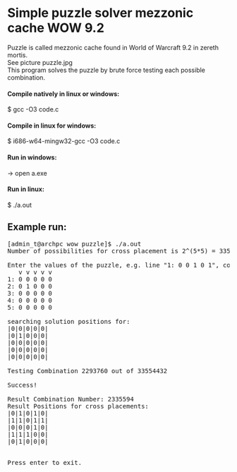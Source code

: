 # Simple puzzle solver mezzonic cache WOW 9.2
Puzzle is called mezzonic cache found in World of Warcraft 9.2 in zereth mortis.\
See picture puzzle.jpg\
This program solves the puzzle by brute force testing each possible combination.

#### Compile natively in linux or windows:
$ gcc -O3 code.c

#### Compile in linux for windows:
$ i686-w64-mingw32-gcc -O3 code.c

#### Run in windows:
-> open a.exe

#### Run in linux:
$ ./a.out
 
## Example run:
<pre>
[admin_t@archpc wow puzzle]$ ./a.out 
Number of possibilities for cross placement is 2^(5*5) = 33554432

Enter the values of the puzzle, e.g. line "1: 0 0 1 0 1", confirm each line with enter.
   v v v v v
1: 0 0 0 0 0
2: 0 1 0 0 0
3: 0 0 0 0 0
4: 0 0 0 0 0
5: 0 0 0 0 0

searching solution positions for:
|0|0|0|0|0|
|0|1|0|0|0|
|0|0|0|0|0|
|0|0|0|0|0|
|0|0|0|0|0|
 
Testing Combination 2293760 out of 33554432
 
Success!
 
Result Combination Number: 2335594
Result Positions for cross placements:
|0|1|0|1|0|
|1|1|0|1|1|
|0|0|0|1|0|
|1|1|1|0|0|
|0|1|0|0|0|


Press enter to exit.
</pre>
